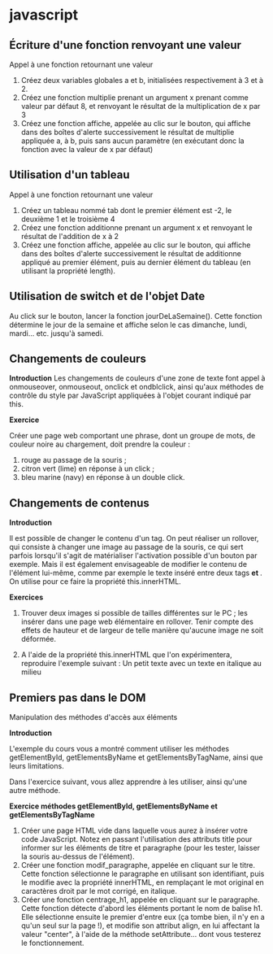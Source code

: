 # javascript

## Écriture d'une fonction renvoyant une valeur

Appel à une fonction retournant une valeur</br>
1. Créez deux variables globales a et b, initialisées respectivement à 3 et à 2.
2. Créez une fonction multiplie prenant un argument x prenant comme valeur par défaut 8, et renvoyant le résultat de la multiplication de x par 3
3. Créez une fonction affiche, appelée au clic sur le bouton, qui affiche dans des boîtes d'alerte successivement le résultat de multiplie appliquée a, à b, puis sans aucun paramètre (en exécutant donc la fonction avec la valeur de x par défaut)


## Utilisation d'un tableau

Appel à une fonction retournant une valeur
1. Créez un tableau nommé tab dont le premier élément est -2, le deuxième 1 et le troisième 4
2. Créez une fonction additionne prenant un argument x et renvoyant le résultat de l'addition de x à 2
3. Créez une fonction affiche, appelée au clic sur le bouton, qui affiche dans des boîtes d'alerte successivement le résultat de additionne appliqué au premier élément, puis au dernier élément du tableau (en utilisant la propriété length).

## Utilisation de switch et de l'objet Date

Au click sur le bouton, lancer la fonction jourDeLaSemaine(). Cette fonction détermine le jour de la semaine et affiche selon le cas dimanche, lundi, mardi... etc. jusqu'à samedi.

## Changements de couleurs

__Introduction__
Les changements de couleurs d'une zone de texte font appel à onmouseover, onmouseout, onclick et ondblclick, ainsi qu'aux méthodes de contrôle du style par JavaScript appliquées à l'objet courant indiqué par this.


__Exercice__

Créer une page web comportant une phrase, dont un groupe de mots, de couleur noire au chargement, doit prendre la couleur :

1. rouge au passage de la souris ;
2. citron vert (lime) en réponse à un click ;
3. bleu marine (navy) en réponse à un double click.

## Changements de contenus

__Introduction__

Il est possible de changer le contenu d'un tag. On peut réaliser un rollover, qui consiste à changer une image au passage de la souris, ce qui sert parfois lorsqu'il s'agit de matérialiser l'activation possible d'un bouton par exemple. Mais il est également envisageable de modifier le contenu de l'élément lui-même, comme par exemple le texte inséré entre deux tags <b> et </b>. On utilise pour ce faire la propriété this.innerHTML.

__Exercices__

1. Trouver deux images si possible de tailles différentes sur le PC ; les insérer dans une page web élémentaire en rollover. Tenir compte des effets de hauteur et de largeur de telle manière qu'aucune image ne soit déformée.

2. A l'aide de la propriété this.innerHTML que l'on expérimentera, reproduire l'exemple suivant :
Un petit texte avec un texte en italique au milieu

## Premiers pas dans le DOM

Manipulation des méthodes d'accès aux éléments

__Introduction__

L'exemple du cours vous a montré comment utiliser les méthodes getElementById, getElementsByName et getElementsByTagName, ainsi que leurs limitations.

Dans l'exercice suivant, vous allez apprendre à les utiliser, ainsi qu'une autre méthode.

__Exercice méthodes getElementById, getElementsByName et getElementsByTagName__

1. Créer une page HTML vide dans laquelle vous aurez à insérer votre code JavaScript. Notez en passant l'utilisation des attributs title pour informer sur les éléments de titre et paragraphe (pour les tester, laisser la souris au-dessus de l'élément).
2. Créer une fonction modif_paragraphe, appelée en cliquant sur le titre. Cette fonction sélectionne le paragraphe en utilisant son identifiant, puis le modifie avec la propriété innerHTML, en remplaçant le mot original en caractères droit par le mot corrigé, en italique.
3. Créer une fonction centrage_h1, appelée en cliquant sur le paragraphe. Cette fonction détecte d'abord les éléments portant le nom de balise h1. Elle sélectionne ensuite le premier d'entre eux (ça tombe bien, il n'y en a qu'un seul sur la page !), et modifie son attribut align, en lui affectant la valeur "center", à l'aide de la méthode setAttribute... dont vous testerez le fonctionnement.
